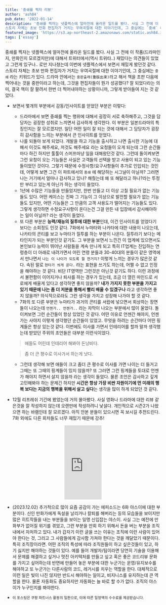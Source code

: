 ```yaml
---
title: '중쇄를 찍자 리뷰'
author: 'ash84'
pub_date: '2022-01-14'
description: '중쇄를 찍자는 넷플렉스에 얼마전에 올라온 일드를 봤다. 사실 그 전에 이 작품(드라마인지, 만화인지 모르겠지만)에 대해서 트위터에서(역시 트위타..) 재밌다는 의견들이 있었고 그런게 있구나.. 로만 지나쳤는데 이번에 넷플렉스에서 보면서 재밌게 봤던것 같다. 
스토리 자체는 초보 만화 편집자가 거치는 우여곡절에 대한 이야기인데, 그 중심에는 `중쇄` 라는 키워드가 있다. 드라마 안에서는 `중판출래(重版出来)`라고 해서 책을 초판 다음에 찍어내는 것을 중판이라고 하는데, 그것을 편집자들이 뭔가 성공했다? 잘 되었다라는 의미, 결국 책이'
featured_image: 'https://s3.ap-northeast-2.amazonaws.com/static.ash84.io/images/blog/review-%E9%87%8D%E7%89%88%E5%87%BA%E6%9D%A5/photo-1533669955142-6a73332af4db.jpeg'
tags: ['essay']
---
```


중쇄를 찍자는 넷플렉스에 얼마전에 올라온 일드를 봤다. 사실 그 전에 이 작품(드라마인지, 만화인지 모르겠지만)에 대해서 트위터에서(역시 트위타..) 재밌다는 의견들이 있었고 그런게 있구나.. 로만 지나쳤는데 이번에 넷플렉스에서 보면서 재밌게 봤던것 같다. 
스토리 자체는 초보 만화 편집자가 거치는 우여곡절에 대한 이야기인데, 그 중심에는 `중쇄` 라는 키워드가 있다. 드라마 안에서는 `중판출래(重版出来)`라고 해서 책을 초판 다음에 찍어내는 것을 중판이라고 하는데, 그것을 편집자들이 뭔가 성공했다? 잘 되었다라는 의미, 결국 책이 잘 팔려서 한번 더 찍어내야하는 상황이니까, 그렇게 받아들여 지는 것 같았다. 
- 보면서 몇개의 부분에서 감동/인사이트를 얻었던 부분은 이렇다:
    - 드라마에서 보면 중쇄를 찍는 행위에 대해서 굉장히 서로 축하해주고, 그것을 담당자는 굉장한 성취로 느끼면서 감사하게 생각한다. 이 부분은 일본드라마의 특징인지는 잘 모르겠지만. 일단 어떤 일이 잘 되는 것에 대해서 그 담당자가 굉장히 감사함을 느끼는 부분에서 큰 인사이트를 얻었다. 
    - 나를 되돌아 보게 되었다. 개발을 하고 기능을 출시하고 나면 출시한 기능에 대해서 이것도 해주세요, 저것도 해주세요 라는 요청들이 오게 되는데 그런 순간들마다 하긴 하지만 툴툴이 스머프마냥 일을 대해왔던것 같다. 그런데 돌이켜보면 그런 요청이 오는 기능들은 사실은 고객들의 선택을 받고 사용이 되고 있는 기능들이었던 것이다. 그렇기 때문에 수정사항/요구사항들이 추가로 인입되는 것인데, 어떻게 보면 그건 이 파트에서의 `중쇄` 에 해당하는 시그널이 아닐까? 그러면 나는 거기에서 얼마나 감사하고 있나? 해줬는데 왜 또 해달라고 하나?라는 투정만 부리고 있는게 아닌가 하는 생각이 들었다. 
    - 1년에 수많은 기능들을 만들었지만, 한번 만들고 더 이상 고칠 필요가 없는 기능들도 있다. 어떤 케이스는 진짜 그 기능이 그 이상으로 발전할 필요가 없는 기능들도 있지만, 어떤 기능들은 그 만큼의 고객 사용도가 떨어지는 기능들도 있다. 그렇게 생각하면 수정요구사항이 온다는건 그걸 만든 내 입장에서 감사해야하는 일이 아닐까? 라는 생각이 들었다. 
    - 또 다른 부분은 **능력/재능의 질투에 대한 부분**인데, 이건 인사이트를 얻었다기 보다는 소회정도 인것 같다. 7화에서 누마타와 나카타에 대한 내용이 나오는데, 나카타의 콘티를 보고 누마타가 질투를 하는 부분이 나온다. 질투라기 보다는 메타인지가 되는 부분인것 같기도. 그 부분을 보면서 느낀건 이 업계에 있으면서도 본인보다 능력이 뛰어난 사람들을 계속 만나게 되고 특히 IT업계는 진입하는 연령층이 더 아래로 내려가면서 어린 연령 분들과 30-40대의 분들이 같은 영역에서 만나면서 `나는 이 나이가 되도록 뭘 한거지?` 이렇게 느끼는 경우가 많은것 같다. 속된 말로 `현타가 씌게 온다.` 라는 표현을 쓰기도 하는데, 어쩔 수 없고 인정을 해야하는 것 같다. 비단 IT영역만 그런것은 아닌것 같기도 하다. 이런 과정에서 불편함이 이어지거나 퇴사를 하는 경우가 있는데, 조금 더 열린 마인드로 서로에게 배울게 있다고 생각하면 좋지 않을까? **내가 가지지 못한 부분을 가지고 있기 때문에 나는 좀 더 저분을 통해서 빨리 배울 수 있겠구나** 라고 생각하면 좋지 않을까? 의식적으로라도 그런 생각을 가지고 성장해 나가야 할 것 같다. 
    - 7화의 또 다른 부분은 누마타가 과거의 콘티를 서랍에 넣으면서 회상하는 장면들이 나오는데 `언젠가.. 언젠가..` 라는 자막이 나오는 부분에서 많이 울었다. 돌이켜보면 그런 순간들이 항상 있었던 것 같다. 어떤 이유로 언젠간 해야지, 언젠가는 사야지 이렇게 생각했던 순간들이 있었고. 무엇을 하려는 순간마다 어떤 핑계들은 항상 있는것 같다. 이번에도 이사를 가면서 인테리어를 할까 말까 생각했는데 받았던 주위의 조언들은 대부분 이런식이었다. 

  > 애들도 어린데 인테리어 해봐야 돈낭비다. 

  > 좀 더 큰 평수로 이사가서 하는게 낫다. 

    - 그런데 생각해 보면 애들이 크고 좀더 큰 평수로 이사를 가면 나이는 더 들거고 그때는 또 그때의 핑계들이 있지 않을까? 또 그러면 그런 핑계들을 토대로 언젠가 해야지 하면서 살지 않을까 라는 생각이 들었다. 물론 조언은 감사하고 깊게 고민해봐야 하는 문제긴 하지만 **시간은 항상 가장 비싼 자원이기에 먼 미래의 행복 보다는 지금의 행복을 위해서 살고 싶다**는 생각을 많이 하게 되었던 것 같다. 

- 12월 리프레쉬 기간에 봤었는데 거의 몰아봤다. 사실 영화나 드라마에 대한 리뷰 같은것을 잘 작성하지 않는데 오랜만에 작성하려니 낯설다. 개인적으로 시즌2가 나왔으면 하는 바램인데 잘 모르겠다. 아직 안본 분들이 있으시면 꼭 보시길 추천드린다. 7화 외에도 다른 회차들도 너무 재밌기 때문에 강추!

<center>
<iframe src="https://coupa.ng/chcETf" width="120" height="240" frameborder="0" scrolling="no" referrerpolicy="unsafe-url" browsingtopics></iframe>
</center>

- (2023.12.02) 추가적으로 많이 요즘 공감이 가는 에피소드는 6화 야스이에 대한 부분이다. 신인 만화가에게 독설을 날리거나 칼퇴를 해버리는 등의 모습들을 보이지만 많은 히트작들을 내는 부분들을 보이는 일명 신입잡는 야스이. 사실 그는 예전에 만화부가 없어질 위기를 겪었고, 그런 부분을 만회 하기 위해서 돈을 버는 부분을 조직 내에서 자처하고 있다. 내가 갑자기 이런 글을 쓰는 이유는 조직에 이런 사람이 있어야 한다는 것, 그리고 그 사람들에게 감사함 가져야 한다는 것을 깨달았기 때문이다. 특히 조직장이라면. 어떤 조직의 특성에 따라 조직원들이 하고 싶은것들이 있고, 하기 싫지만 해야하는 것들이 있다. 예를 들어 개발자/팀이라면 당연히 기술을 이용해서 문제를 해결하고 싶거나 멋진 아키텍처를 만들고 싶고 혹은 좋은 코드리뷰 문화를 가지고 싶어하는데 반면에 만들어 놓은 부분에 대한 누군가는 운영/유지보수를 해야하고 또 누군가는 다른사람의 코드, 레거시를 치우는 역할을 한다. 대체적으로 이런 일은 빛이 나진 않지만 반드시 해야하는 일이고, 비지니스를 유지하는데 큰 역할을 한다. 물론 자동화도 중요하지만 자동화는 늘 바로 할 수가 없다. 조직의 야스이가 누구인지를 봐야한다. 

- <small> 이 포스팅은 쿠팡 파트너스 활동의 일환으로, 이에 따른 일정액의 수수료를 제공받습니다.</small>
